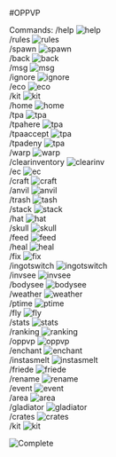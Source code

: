 #OPPVP




Commands:
/help                ![help](https://progress-bar.dev/0/?scale=100&title=Complete&width=200&color=babaca&suffix=%)<br />
/rules               ![rules](https://progress-bar.dev/0/?scale=100&title=Complete&width=200&color=babaca&suffix=%)<br />
/spawn               ![spawn](https://progress-bar.dev/0/?scale=100&title=Complete&width=200&color=babaca&suffix=%)<br />
/back                ![back](https://progress-bar.dev/0/?scale=100&title=Complete&width=200&color=babaca&suffix=%)<br />
/msg                 ![msg](https://progress-bar.dev/0/?scale=100&title=Complete&width=200&color=babaca&suffix=%)<br />
/ignore              ![ignore](https://progress-bar.dev/0/?scale=100&title=Complete&width=200&color=babaca&suffix=%)<br />
/eco                 ![eco](https://progress-bar.dev/0/?scale=100&title=Complete&width=200&color=babaca&suffix=%)<br />
/kit                 ![kit](https://progress-bar.dev/0/?scale=100&title=Complete&width=200&color=babaca&suffix=%)<br />
/home                ![home](https://progress-bar.dev/0/?scale=100&title=Complete&width=200&color=babaca&suffix=%)<br />
/tpa                 ![tpa](https://progress-bar.dev/0/?scale=100&title=Complete&width=200&color=babaca&suffix=%)<br />
/tpahere             ![tpa](https://progress-bar.dev/0/?scale=100&title=Complete&width=200&color=babaca&suffix=%)<br />
/tpaaccept           ![tpa](https://progress-bar.dev/0/?scale=100&title=Complete&width=200&color=babaca&suffix=%)<br />
/tpadeny             ![tpa](https://progress-bar.dev/0/?scale=100&title=Complete&width=200&color=babaca&suffix=%)<br />
/warp                ![warp](https://progress-bar.dev/0/?scale=100&title=Complete&width=200&color=babaca&suffix=%)<br />
/clearinventory      ![clearinv](https://progress-bar.dev/0/?scale=100&title=Complete&width=200&color=babaca&suffix=%)<br />
/ec                  ![ec](https://progress-bar.dev/0/?scale=100&title=Complete&width=200&color=babaca&suffix=%)<br />
/craft               ![craft](https://progress-bar.dev/0/?scale=100&title=Complete&width=200&color=babaca&suffix=%)<br />
/anvil               ![anvil](https://progress-bar.dev/0/?scale=100&title=Complete&width=200&color=babaca&suffix=%)<br />
/trash               ![tash](https://progress-bar.dev/0/?scale=100&title=Complete&width=200&color=babaca&suffix=%)<br />
/stack               ![stack](https://progress-bar.dev/0/?scale=100&title=Complete&width=200&color=babaca&suffix=%)<br />
/hat                 ![hat](https://progress-bar.dev/0/?scale=100&title=Complete&width=200&color=babaca&suffix=%)<br />
/skull               ![skull](https://progress-bar.dev/0/?scale=100&title=Complete&width=200&color=babaca&suffix=%)<br />
/feed                ![feed](https://progress-bar.dev/0/?scale=100&title=Complete&width=200&color=babaca&suffix=%)<br />
/heal                ![heal](https://progress-bar.dev/0/?scale=100&title=Complete&width=200&color=babaca&suffix=%)<br />
/fix                 ![fix](https://progress-bar.dev/0/?scale=100&title=Complete&width=200&color=babaca&suffix=%)<br />
/ingotswitch         ![ingotswitch](https://progress-bar.dev/0/?scale=100&title=Complete&width=200&color=babaca&suffix=%)<br />
/invsee              ![invsee](https://progress-bar.dev/0/?scale=100&title=Complete&width=200&color=babaca&suffix=%)<br />
/bodysee             ![bodysee](https://progress-bar.dev/0/?scale=100&title=Complete&width=200&color=babaca&suffix=%)<br />
/weather             ![weather](https://progress-bar.dev/0/?scale=100&title=Complete&width=200&color=babaca&suffix=%)<br />
/ptime               ![ptime](https://progress-bar.dev/0/?scale=100&title=Complete&width=200&color=babaca&suffix=%)<br />
/fly                 ![fly](https://progress-bar.dev/0/?scale=100&title=Complete&width=200&color=babaca&suffix=%)<br />
/stats               ![stats](https://progress-bar.dev/0/?scale=100&title=Complete&width=200&color=babaca&suffix=%)<br />
/ranking             ![ranking](https://progress-bar.dev/0/?scale=100&title=Complete&width=200&color=babaca&suffix=%)<br />
/oppvp               ![oppvp](https://progress-bar.dev/0/?scale=100&title=Complete&width=200&color=babaca&suffix=%)<br />
/enchant             ![enchant](https://progress-bar.dev/0/?scale=100&title=Complete&width=200&color=babaca&suffix=%)<br />
/instasmelt          ![instasmelt](https://progress-bar.dev/0/?scale=100&title=Complete&width=200&color=babaca&suffix=%)<br />
/friede              ![friede](https://progress-bar.dev/0/?scale=100&title=Complete&width=200&color=babaca&suffix=%)<br />
/rename              ![rename](https://progress-bar.dev/0/?scale=100&title=Complete&width=200&color=babaca&suffix=%)<br />
/event               ![event](https://progress-bar.dev/0/?scale=100&title=Complete&width=200&color=babaca&suffix=%)<br />
/area                ![area](https://progress-bar.dev/0/?scale=100&title=Complete&width=200&color=babaca&suffix=%)<br />
/gladiator           ![gladiator](https://progress-bar.dev/0/?scale=100&title=Complete&width=200&color=babaca&suffix=%)<br />
/crates              ![crates](https://progress-bar.dev/0/?scale=100&title=Complete&width=200&color=babaca&suffix=%)<br />
/kit                 ![kit](https://progress-bar.dev/0/?scale=100&title=Complete&width=200&color=babaca&suffix=%)<br />













![Complete](https://progress-bar.dev/0/?scale=100&title=Complete&width=200&color=babaca&suffix=%)
